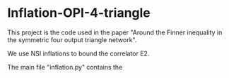 # Inflation-OPI-4-triangle

This project is the code used in the paper "Around the Finner inequality in the symmetric four output triangle network".

We use NSI inflations to bound the correlator E2.

The main file "inflation.py" contains the 
